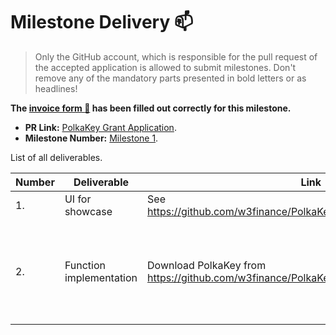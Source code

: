 # Milestone Delivery :mailbox:

> Only the GitHub account, which is responsible for the pull request of the accepted application is allowed to submit milestones. Don't remove any of the mandatory parts presented in bold letters or as headlines!

**The [invoice form :pencil:](https://forms.gle/8Wx7nxtq8fKrsuEz8) has been filled out correctly for this milestone.**  

* **PR Link:** [PolkaKey Grant Application](https://github.com/w3f/Open-Grants-Program/pull/8).
* **Milestone Number:** [Milestone 1](https://github.com/w3f/Open-Grants-Program/blob/master/applications/PolkaKey.md#milestone-1).

List of all deliverables.

| Number | Deliverable | Link | Notes |
| ------------- | ------------- | ------------- |------------- |
| 1. | UI for showcase | See <https://github.com/w3finance/PolkaKey/blob/master/WORKFLOW.md> | Demo the whole workflow |
| 2. | Function implementation | Download PolkaKey from <https://github.com/w3finance/PolkaKey/releases>| Generate a Polkadot/Kusama address, support: Language, Online/Offline Event Detection, Auto Update |
